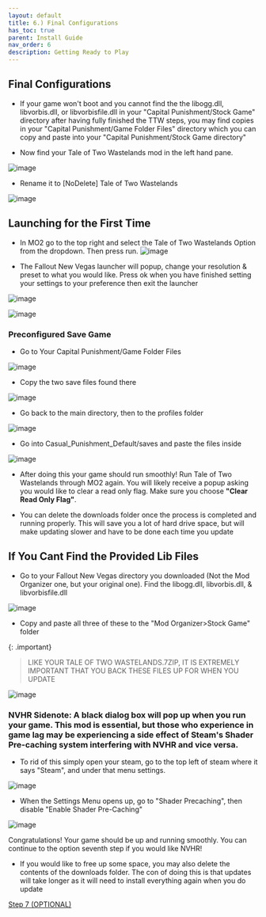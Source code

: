 ```yaml
---
layout: default
title: 6.) Final Configurations
has_toc: true
parent: Install Guide
nav_order: 6
description: Getting Ready to Play
---
```


## **Final Configurations**
- If your game won't boot and you cannot find the the libogg.dll, libvorbis.dll, or libvorbisfile.dll in your "Capital Punishment/Stock Game" directory after having fully finished the TTW steps, you may find copies in your "Capital Punishment/Game Folder Files" directory which you can copy and paste into your "Capital Punishment/Stock Game directory"

- Now find your Tale of Two Wastelands mod in the left hand pane.

![image](https://user-images.githubusercontent.com/112358568/190857255-ce4335e6-9c86-4072-a166-a5d24ba904be.png)

- Rename it to [NoDelete] Tale of Two Wastelands

![image](https://user-images.githubusercontent.com/112358568/190857287-613d5f0a-6c11-4d84-b4b5-67f3949d947e.png)

## **Launching for the First Time**
- In MO2 go to the top right and select the Tale of Two Wastelands Option from the dropdown. Then press run.
![image](https://user-images.githubusercontent.com/112358568/221331509-65fcd2f4-bc18-4d56-a3d7-0e696d563f62.png)

- The Fallout New Vegas launcher will popup, change your resolution & preset to what you would like. Press ok when you have finished setting your settings to your preference then exit the launcher

![image](https://user-images.githubusercontent.com/112358568/221331595-32557acf-5692-4db0-ab84-300da8969b09.png)

![image](https://user-images.githubusercontent.com/112358568/221331573-d864ddd5-38d0-427c-adba-29d829e8e613.png)


### **Preconfigured Save Game**

- Go to Your Capital Punishment/Game Folder Files

![image](https://user-images.githubusercontent.com/112358568/198390925-ba61fb8d-fae3-4299-a516-ef79d2a71546.png)

- Copy the two save files found there

![image](https://user-images.githubusercontent.com/112358568/198390859-b44e4034-9dfb-4b69-8884-2fb731344d28.png)

- Go back to the main directory, then to the profiles folder

![image](https://user-images.githubusercontent.com/112358568/198391045-a701b94e-1eb8-482f-b6b9-8a88c107da59.png)

- Go into Casual_Punishment_Default/saves and paste the files inside

![image](https://user-images.githubusercontent.com/112358568/198391168-fb244524-2a84-488b-8bfc-48d1ae51cb5d.png)

- After doing this your game should run smoothly! Run Tale of Two Wastelands through MO2 again. You will likely receive a popup asking you would like to clear a read only flag. Make sure you choose **"Clear Read Only Flag"**.

- You can delete the downloads folder once the process is completed and running properly. This will save you a lot of hard drive space, but will make updating slower and have to be done each time you update

## **If You Cant Find the Provided Lib Files**

- Go to your Fallout New Vegas directory you downloaded (Not the Mod Organizer one, but your original one). Find the libogg.dll, libvorbis.dll, & libvorbisfile.dll

![image](https://user-images.githubusercontent.com/112358568/189825277-32a58a19-0c5a-402f-a56b-c9c912b97fc9.png)

- Copy and paste all three of these to the "Mod Organizer>Stock Game" folder

{: .important}
> LIKE YOUR TALE OF TWO WASTELANDS.7ZIP, IT IS EXTREMELY IMPORTANT THAT YOU BACK THESE FILES UP FOR WHEN YOU UPDATE

![image](https://user-images.githubusercontent.com/112358568/189825312-65d86650-12e6-409f-ad1f-698b7eaeb080.png)

### **NVHR Sidenote:** A black dialog box will pop up when you run your game. This mod is essential, but those who experience in game lag may be experiencing a side effect of Steam's Shader Pre-caching system interfering with NVHR and vice versa. 

- To rid of this simply open your steam, go to the top left of steam where it says "Steam", and under that menu settings.

![image](https://user-images.githubusercontent.com/112358568/222941986-5d136c09-69fd-471b-98b7-9482bf234176.png)

- When the Settings Menu opens up, go to "Shader Precaching", then disable "Enable Shader Pre-Caching"

![image](https://user-images.githubusercontent.com/112358568/222942002-455255c1-7146-4e1c-b3e3-a7b5f44aac6f.png)


Congratulations! Your game should be up and running smoothly. You can continue to the option seventh step if you would like NVHR! 

- If you would like to free up some space, you may also delete the contents of the downloads folder. The con of doing this is that updates will take longer as it will need to install everything again when you do update

[Step 7 (OPTIONAL)](https://www.modlists.net/01CapitalPunishment/6-InstallGuide/7-NVR-Installation/)
